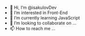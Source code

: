 - 👋 Hi, I’m @isakulovDev
- 👀 I’m interested in Front-End
- 🌱 I’m currently learning JavaScript
- 💞️ I’m looking to collaborate on ...
- 📫 How to reach me ...

<!---
isakulovDev/isakulovDev is a ✨ special ✨ repository because its `README.md` (this file) appears on your GitHub profile.
You can click the Preview link to take a look at your changes.
--->
